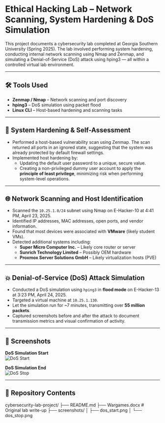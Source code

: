 # Ethical Hacking Lab – Network Scanning, System Hardening & DoS Simulation

This project documents a cybersecurity lab completed at Georgia Southern University (Spring 2025). The lab involved performing system hardening, conducting internal network scanning using Nmap and Zenmap, and simulating a Denial-of-Service (DoS) attack using hping3 — all within a controlled virtual lab environment.

---

## 🛠️ Tools Used

- **Zenmap / Nmap** – Network scanning and port discovery
- **hping3** – DoS simulation using packet flood
- **Linux CLI** – Host-based hardening and scanning tasks

---

## 🔐 System Hardening & Self-Assessment

- Performed a host-based vulnerability scan using Zenmap. The scan returned all ports in an ignored state, suggesting that the system was already protected by default firewall settings.
- Implemented host hardening by:
  - Updating the default user password to a unique, secure value.
  - Creating a non-privileged dummy user account to apply the **principle of least privilege**, minimizing risk when performing system-level operations.

---

## 🌐 Network Scanning and Host Identification

- Scanned the `10.25.1.0/24` subnet using Nmap on E-Hacker-10 at 4:41 PM, April 23, 2025.
- Identified IP addresses, MAC addresses, open ports, and vendor information.
- Found that most devices were associated with **VMware** (likely student VMs).
- Detected additional systems including:
  - **Super Micro Computer Inc.** – Likely core router or server
  - **Sunrich Technology Limited** – Possibly OEM hardware
  - **Proxmox Server Solutions GmbH** – Likely virtualization hosts (PVE)

---

## 💥 Denial-of-Service (DoS) Attack Simulation

- Conducted a DoS simulation using `hping3` in **flood mode** on E-Hacker-13 at 3:23 PM, April 24, 2025.
- Targeted a virtual machine at `10.25.1.130`.
- Let the simulation run for ~7 minutes, transmitting over **55 million packets**.
- Captured screenshots before and after the attack to document transmission metrics and visual confirmation of activity.

---

## 📸 Screenshots

**DoS Simulation Start**  
![DoS Start](screenshots/dos_start.png)

**DoS Simulation End**  
![DoS Stop](screenshots/dos_stop.png)

---

## 📁 Repository Contents

cybersecurity-lab-project/
├── README.md
├── Wargames.docx               # Original lab write-up
├── screenshots/
│   ├── dos_start.png
│   └── dos_stop.png
